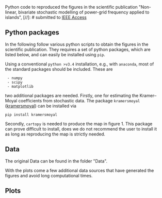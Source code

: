 
Python code to reproduced the figures in the scientific publication "Non-linear, bivariate stochastic modelling of
power-grid frequency applied to islands",
[//]: # submitted to [IEEE Access](https://doi.org/10.1109/ACCESS.2022.3150338)

## Python packages
In the following follow various python scripts to obtain the figures in the scientific publication. They requires a set of python packages, which are listed below, and can easily be installed using `pip`.

Using a conventional `python >v3.4` installation, e.g., with `anaconda`, most of the standard packages should be included. These are

```code
 - numpy
 - scipy
 - matplotlib
```

two additional packages are needed. Firstly, one for estimating the Kramer–Moyal coefficients from stochastic data. The package `kramersmoyal` ([kramersmoyal](https://github.com/LRydin/kramersmoyal)) can be installed via


```code
pip install kramersmoyal
```

Secondly, `cartopy` is needed to produce the map in figure 1. This package can prove difficult to install, does we do not recommend the user to install it as long as reproducing the map is strictly needed.

## Data

The original Data can be found in the folder "Data".

With the plots come a few additional data sources that have generated the figures and avoid long computational times.

## Plots

